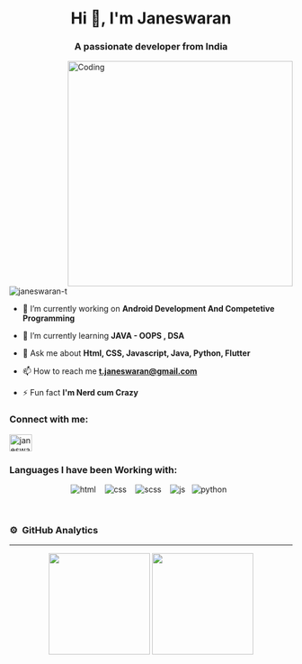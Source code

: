 <h1 align="center">Hi 👋, I'm Janeswaran</h1>
<h3 align="center">A passionate developer from India</h3>
<img align="right" alt="Coding" width = "400" src="https://www.chawtechsolutions.com/wp-content/uploads/2019/03/senior-front-end-developer-openings-1.gif">

<p align="left"> <img src="https://komarev.com/ghpvc/?username=janeswaran-t&label=Profile%20views&color=0e75b6&style=flat" alt="janeswaran-t" /> </p>

- 🔭 I’m currently working on **Android Development And Competetive Programming**

- 🌱 I’m currently learning **JAVA - OOPS , DSA**

- 💬 Ask me about **Html, CSS, Javascript, Java, Python, Flutter**

- 📫 How to reach me **t.janeswaran@gmail.com**

- ⚡ Fun fact **I'm Nerd cum Crazy**

<h3 align="left">Connect with me:</h3>
<p align="left">
<a href="https://www.linkedin.com/in/janeswaran-t-6a827720b/" target="blank"><img align="center" src="https://raw.githubusercontent.com/rahuldkjain/github-profile-readme-generator/master/src/images/icons/Social/linked-in-alt.svg" alt="janeswaran t" height="30" width="40" /></a>
</p>

<h3 align="left">Languages I have been Working with:</h3>
<p align="center">
  <img src="https://img.shields.io/badge/HTML5-e34c26.svg?&style=for-the-badge&logo=html5&logoColor=white" alt="html" /> &nbsp;&nbsp;
  <img src="https://img.shields.io/badge/CSS3-264de4.svg?&style=for-the-badge&logo=css3&logoColor=white" alt="css" /> &nbsp;&nbsp;
  <img src="https://img.shields.io/badge/SCSS-CC6699.svg?&style=for-the-badge&logo=sass&logoColor=white" alt="scss" /> &nbsp;&nbsp;
	<img src="https://img.shields.io/badge/JavaScript-F7DF1E?style=for-the-badge&logo=javascript&logoColor=black" alt="js" />&nbsp;&nbsp;
	<img src="https://img.shields.io/badge/python%20-%2314354C.svg?&style=for-the-badge&logo=python&logoColor=white" alt="python" />&nbsp;&nbsp;

</p>
<br />



### ⚙️ &nbsp;GitHub Analytics
<hr />
<p align="center">

  <img height="180em" src="https://github-readme-stats-eight-theta.vercel.app/api?username=JANESWARAN-T&show_icons=true&theme=algolia&include_all_commits=true&count_private=true"/>
  <img height="180em" src="https://github-readme-stats-eight-theta.vercel.app/api/top-langs/?username=JANESWARAN-T&layout=compact&langs_count=8&theme=algolia"/>
</p>
